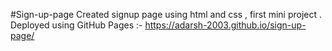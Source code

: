 #Sign-up-page
Created signup page using html and css , first mini project .
Deployed using GitHub Pages :- https://adarsh-2003.github.io/sign-up-page/
